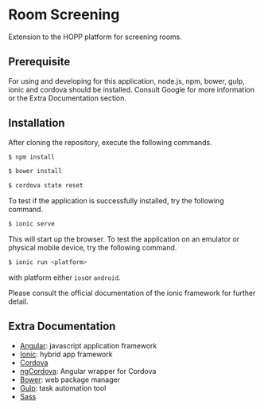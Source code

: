 Room Screening
=====================
Extension to the HOPP platform for screening rooms.

## Prerequisite
For using and developing for this application, node.js, npm, bower, gulp,  ionic and cordova should be installed. Consult Google for more information or the Extra Documentation section.

## Installation
After cloning the repository, execute the following commands.
```bash
$ npm install
```
```bash
$ bower install
```
```bash
$ cordova state reset
```

To test if the application is successfully installed, try the following command.
```bash
$ ionic serve
```
This will start up the browser. To test the application on an emulator or physical mobile device, try the following command. 
```bash
$ ionic run <platform>
```
with platform either `ios`or `android`.

Please consult the official documentation of the ionic framework for further detail.




## Extra Documentation

* [Angular](https://docs.angularjs.org/api): javascript application framework
* [Ionic](http://ionicframework.com): hybrid app framework
* [Cordova](https://cordova.apache.org)
* [ngCordova](http://ngcordova.com/docs/): Angular wrapper for Cordova
* [Bower](https://bower.io): web package manager
* [Gulp](http://gulpjs.com): task automation tool
* [Sass](http://sass-lang.com) 
 